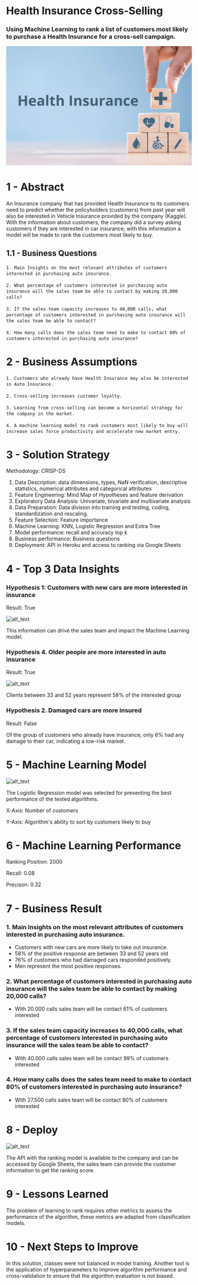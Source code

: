 # Health Insurance Cross-Selling
### Using Machine Learning to rank a list of customers most likely to purchase a Health Insurance for a cross-sell campaign.

![alt_text](https://github.com/igorvgp/DS-health-insurance-cross-sell/blob/main/media/health-insurance.jpg) 

# 1 - Abstract
An Insurance company that has provided Health Insurance to its customers need to predict whether the policyholders (customers) from past year will also be interested in Vehicle Insurance provided by the company (Kaggle).
With the information about customers, the company did a survey asking customers if they are interested in car insurance, with this information a model will be made to rank the customers most likely to buy.

## 1.1 - Business Questions

	1. Main Insights on the most relevant attributes of customers interested in purchasing auto insurance.

	2. What percentage of customers interested in purchasing auto insurance will the sales team be able to contact by making 20,000 calls?

	3. If the sales team capacity increases to 40,000 calls, what percentage of customers interested in purchasing auto insurance will the sales team be able to contact?

	4. How many calls does the sales team need to make to contact 80% of customers interested in purchasing auto insurance?

# 2 - Business Assumptions

	1. Customers who already have Health Insurance may also be interested in Auto Insurance.
	
	2. Cross-selling increases customer loyalty.
	
	3. Learning from cross-selling can become a horizontal strategy for the company in the market.
	
	4. A machine learning model to rank customers most likely to buy will increase sales force productivity and accelerate new market entry.
	
# 3 - Solution Strategy

Methodology: CRISP-DS

1. Data Description: data dimensions, types, NaN verification, descriptive statistics, numerical attributes and categorical attributes
2. Feature Engineering: Mind Map of Hypotheses and feature derivation
3. Exploratory Data Analysis: Univariate, bivariate and multivariate analysis
4. Data Preparation: Data division into training and testing, coding, standardization and rescaling.
5. Feature Selection: Feature importance
6. Machine Learning: KNN, Logistic Regression and Extra Tree
7. Model performance: recall and accuracy top k 
8. Business performance: Business questions
9. Deployment: API in Heroku and access to ranking via Google Sheets

# 4 - Top 3 Data Insights

### Hypothesis 1: Customers with new cars are more interested in insurance

Result: True

![alt_text](cross_sell/reports/figures/car_age.png)

This information can drive the sales team and impact the Machine Learning model.
 
### Hypothesis 4. Older people are more interested in auto insurance

Result: True

![alt_text](cross_sell/reports/figures/age.png) 

Clients between 33 and 52 years represent 58% of the interested group

### Hypothesis 2. Damaged cars are more insured

Result: False

Of the group of customers who already have insurance, only 6% had any damage to their car, indicating a low-risk market.

# 5 - Machine Learning Model

![alt_text](cross_sell/reports/figures/gain_curve.png) 

The Logistic Regression model was selected for presenting the best performance of the tested algorithms.

X-Axis: Number of customers

Y-Axis: Algorithm's ability to sort by customers likely to buy

# 6 - Machine Learning Performance

Ranking Position: 2000 

Recall: 0.08 

Precison: 0.32

# 7 - Business Result

### 1. Main Insights on the most relevant attributes of customers interested in purchasing auto insurance.

- Customers with new cars are more likely to take out insurance.
- 58% of the positive response are between 33 and 52 years old
- 76% of customers who had damaged cars responded positively.
- Men represent the most positive responses.

### 2. What percentage of customers interested in purchasing auto insurance will the sales team be able to contact by making 20,000 calls?

- With 20.000 calls sales team will be contact 61% of customers interested

### 3. If the sales team capacity increases to 40,000 calls, what percentage of customers interested in purchasing auto insurance will the sales team be able to contact?

- With 40.000 calls sales team will be contact 99% of customers interested

### 4. How many calls does the sales team need to make to contact 80% of customers interested in purchasing auto insurance?

- With 27.500 calls sales team will be contact 80% of customers interested

# 8 - Deploy


![alt_text](cross_sell/reports/figures/sheets.gif) 

The API with the ranking model is available to the company and can be accessed by Google Sheets, the sales team can provide the customer information to get the ranking score.

# 9 - Lessons Learned

The problem of learning to rank requires other metrics to assess the performance of the algorithm, these metrics are adapted from classification models.

# 10 - Next Steps to Improve

In this solution, classes were not balanced in model training. Another tool is the application of hyperparameters to improve algorithm performance and cross-validation to ensure that the algorithm evaluation is not biased.


